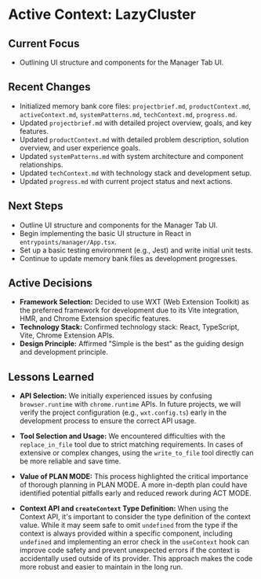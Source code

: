 # Active Context: LazyCluster

## Current Focus

- Outlining UI structure and components for the Manager Tab UI.

## Recent Changes

- Initialized memory bank core files: `projectbrief.md`, `productContext.md`, `activeContext.md`, `systemPatterns.md`, `techContext.md`, `progress.md`.
- Updated `projectbrief.md` with detailed project overview, goals, and key features.
- Updated `productContext.md` with detailed problem description, solution overview, and user experience goals.
- Updated `systemPatterns.md` with system architecture and component relationships.
- Updated `techContext.md` with technology stack and development setup.
- Updated `progress.md` with current project status and next actions.

## Next Steps

- Outline UI structure and components for the Manager Tab UI.
- Begin implementing the basic UI structure in React in `entrypoints/manager/App.tsx`.
- Set up a basic testing environment (e.g., Jest) and write initial unit tests.
- Continue to update memory bank files as development progresses.

## Active Decisions

- **Framework Selection:** Decided to use WXT (Web Extension Toolkit) as the preferred framework for development due to its Vite integration, HMR, and Chrome Extension specific features.
- **Technology Stack:** Confirmed technology stack: React, TypeScript, Vite, Chrome Extension APIs.
- **Design Principle:** Affirmed "Simple is the best" as the guiding design and development principle.

## Lessons Learned

- **API Selection:** We initially experienced issues by confusing `browser.runtime` with `chrome.runtime` APIs. In future projects, we will verify the project configuration (e.g., `wxt.config.ts`) early in the development process to ensure the correct API usage.

- **Tool Selection and Usage:** We encountered difficulties with the `replace_in_file` tool due to strict matching requirements. In cases of extensive or complex changes, using the `write_to_file` tool directly can be more reliable and save time.

- **Value of PLAN MODE:** This process highlighted the critical importance of thorough planning in PLAN MODE. A more in-depth plan could have identified potential pitfalls early and reduced rework during ACT MODE.

- **Context API and `createContext` Type Definition:** When using the Context API, it's important to consider the type definition of the context value. While it may seem safe to omit `undefined` from the type if the context is always provided within a specific component, including `undefined` and implementing an error check in the `useContext` hook can improve code safety and prevent unexpected errors if the context is accidentally used outside of its provider. This approach makes the code more robust and easier to maintain in the long run.
